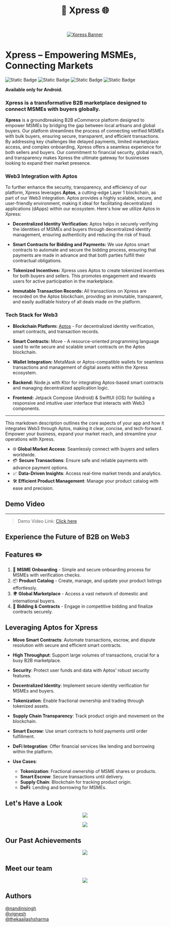 <h1 align="center"> 📲 Xpress 🌐 </h1> <br>
<p align="center">
  <a href="https://github.com/user-attachments/assets/bccf9978-0c68-48d4-a449-66929d079fc7">
    <img src="https://github.com/user-attachments/assets/bccf9978-0c68-48d4-a449-66929d079fc7" alt="Xpress Banner" border="0">
  </a>
</p>

# Xpress – Empowering MSMEs, Connecting Markets

![Static Badge](https://img.shields.io/badge/Kotlin-black?style=for-the-badge&logo=kotlin&logoColor=%237F52FF&labelColor=black)
![Static Badge](https://img.shields.io/badge/Jetpack_Compose-black?style=for-the-badge&logo=Jetpack%20Compose&logoColor=%234285F4&labelColor=black)
![Static Badge](https://img.shields.io/badge/Firebase-black?style=for-the-badge&logo=firebase&logoColor=%23FFCA28&labelColor=black)
![Static Badge](https://img.shields.io/badge/Pinecone-black?style=for-the-badge&logo=pinecone&logoColor=%23000000&labelColor=white)

**Available only for Android.**

### Xpress is a transformative B2B marketplace designed to connect MSMEs with buyers globally. 

**Xpress** is a groundbreaking B2B eCommerce platform designed to empower MSMEs by bridging the gap between local artisans and global buyers. Our platform streamlines the process of connecting verified MSMEs with bulk buyers, ensuring secure, transparent, and efficient transactions. By addressing key challenges like delayed payments, limited marketplace access, and complex onboarding, Xpress offers a seamless experience for both sellers and buyers. Our commitment to financial security, global reach, and transparency makes Xpress the ultimate gateway for businesses looking to expand their market presence.

### Web3 Integration with Aptos

To further enhance the security, transparency, and efficiency of our platform, Xpress leverages **Aptos**, a cutting-edge Layer 1 blockchain, as part of our Web3 integration. Aptos provides a highly scalable, secure, and user-friendly environment, making it ideal for facilitating decentralized applications (dApps) within our ecosystem. Here's how we utilize Aptos in Xpress:

- **Decentralized Identity Verification:** Aptos helps in securely verifying the identities of MSMEs and buyers through decentralized identity management, ensuring authenticity and reducing the risk of fraud.
  
- **Smart Contracts for Bidding and Payments:** We use Aptos smart contracts to automate and secure the bidding process, ensuring that payments are made in advance and that both parties fulfill their contractual obligations.

- **Tokenized Incentives:** Xpress uses Aptos to create tokenized incentives for both buyers and sellers. This promotes engagement and rewards users for active participation in the marketplace.

- **Immutable Transaction Records:** All transactions on Xpress are recorded on the Aptos blockchain, providing an immutable, transparent, and easily auditable history of all deals made on the platform.

### Tech Stack for Web3

- **Blockchain Platform:** [Aptos](https://aptos.dev/) - For decentralized identity verification, smart contracts, and transaction records.
  
- **Smart Contracts:** Move - A resource-oriented programming language used to write secure and scalable smart contracts on the Aptos blockchain.

- **Wallet Integration:** MetaMask or Aptos-compatible wallets for seamless transactions and management of digital assets within the Xpress ecosystem.

- **Backend:** Node.js with Ktor for integrating Aptos-based smart contracts and managing decentralized application logic.

- **Frontend:** Jetpack Compose (Android) & SwiftUI (iOS) for building a responsive and intuitive user interface that interacts with Web3 components.

---

This markdown description outlines the core aspects of your app and how it integrates Web3 through Aptos, making it clear, concise, and tech-forward.
Empower your business, expand your market reach, and streamline your operations with Xpress.

- 🌐  **Global Market Access**: Seamlessly connect with buyers and sellers worldwide.
- 💳  **Secure Transactions**: Ensure safe and reliable payments with advance payment options.
- 📈  **Data-Driven Insights**: Access real-time market trends and analytics.
- 🛠️  **Efficient Product Management**: Manage your product catalog with ease and precision.

## Demo Video
__________________
> Demo Video Link: [Click here](https://drive.google.com/drive/folders/1JSsGOq1vH1mG0Gyw19a9nruHoszo_w03?usp=sharing)

## Experience the Future of B2B on Web3

## Features ✏️
1. 🏢 **MSME Onboarding** - Simple and secure onboarding process for MSMEs with verification checks.
2. 📦 **Product Catalog** - Create, manage, and update your product listings effortlessly.
3. 🌍 **Global Marketplace** - Access a vast network of domestic and international buyers.
4. 💼 **Bidding & Contracts** - Engage in competitive bidding and finalize contracts securely.

## Leveraging Aptos for Xpress

- **Move Smart Contracts**: Automate transactions, escrow, and dispute resolution with secure and efficient smart contracts.
- **High Throughput**: Support large volumes of transactions, crucial for a busy B2B marketplace.
- **Security**: Protect user funds and data with Aptos' robust security features.
- **Decentralized Identity**: Implement secure identity verification for MSMEs and buyers.
- **Tokenization**: Enable fractional ownership and trading through tokenized assets.
- **Supply Chain Transparency**: Track product origin and movement on the blockchain.
- **Smart Escrow**: Use smart contracts to hold payments until order fulfillment.
- **DeFi Integration**: Offer financial services like lending and borrowing within the platform.

- **Use Cases**:
  - **Tokenization**: Fractional ownership of MSME shares or products.
  - **Smart Escrow**: Secure transactions until delivery.
  - **Supply Chain**: Blockchain for tracking product origin.
  - **DeFi**: Lending and borrowing for MSMEs.

## Let's Have a Look

<p align="center">
  <a href="https://github.com/user-attachments/assets/3a87296c-e0fd-47fd-b22e-682118895be2">
    <img src="https://github.com/user-attachments/assets/3a87296c-e0fd-47fd-b22e-682118895be2" border="0"></a>
</p>

<p align="center">
  <a href="https://github.com/user-attachments/assets/0bc96806-89e6-483d-a4f0-af3c89f9555c">
    <img src="https://github.com/user-attachments/assets/0bc96806-89e6-483d-a4f0-af3c89f9555c" border="0"></a>
</p>




## Our Past Achievements

<p align="center">
  <a href="https://github.com/user-attachments/assets/d3e899b6-e593-44dc-a476-ec5f4493f5fe">
    <img src="https://github.com/user-attachments/assets/d3e899b6-e593-44dc-a476-ec5f4493f5fe" border="0"></a>
</p>

## Meet our team

<p align="center">
  <a href="https://github.com/user-attachments/assets/d5b8a664-4b61-4831-977b-795000616746">
    <img src="https://github.com/user-attachments/assets/d5b8a664-4b61-4831-977b-795000616746" border="0"></a>
</p>

## Authors
[@nandinisingh](https://linkedin.com/in/heyfromnandini)  
[@vignesh](https://linkedin.com/in/vigneshgadhari)  
[@thekaailashsharma](https://linkedin.com/in/thekaailashsharma)  
